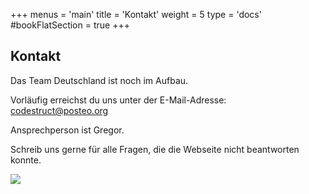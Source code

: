 +++
menus = 'main'
title = 'Kontakt'
weight = 5
type = 'docs'
#bookFlatSection = true
+++

## Kontakt

Das Team Deutschland ist noch im Aufbau.

Vorläufig erreichst du uns unter der E-Mail-Adresse: codestruct@posteo.org

Ansprechperson ist Gregor.

Schreib uns gerne für alle Fragen, die die Webseite nicht beantworten konnte.

![](https://c.pxhere.com/photos/94/82/dock_feet_footwear_jetty_mat_shoes_sign_sneakers-1173337.jpg!d)
